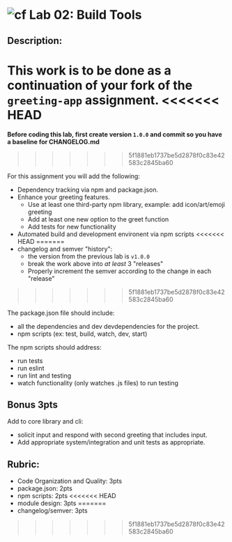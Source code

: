 ![cf](http://i.imgur.com/7v5ASc8.png)  Lab 02: Build Tools
===

## Description:

This work is to be done as a continuation of your fork of the `greeting-app` assignment.
<<<<<<< HEAD
=======

__Before coding this lab, first create version `1.0.0` and commit so you have a baseline for CHANGELOG.md__
>>>>>>> 5f1881eb1737be5d2878f0c83e42583c2845ba60
 
For this assignment you will add the following:
  * Dependency tracking via npm and package.json. 
  * Enhance your greeting features. 
    * Use at least one third-party npm library, example: add icon/art/emoji greeting
    * Add at least one new option to the greet function
    * Add tests for new functionality
  * Automated build and development environent via npm scripts
<<<<<<< HEAD
=======
  * changelog and semver "history":
    * the version from the previous lab is `v1.0.0`
    * break the work above into _at least_ 3 "releases"
    * Properly increment the semver according to the change in each "release"
>>>>>>> 5f1881eb1737be5d2878f0c83e42583c2845ba60

The package.json file should include:
  * all the dependencies and dev devdependencies for the project.
  * npm scripts (ex: test, build, watch, dev, start)

The npm scripts should address:
  * run tests
  * run eslint
  * run lint and testing
  * watch functionality (only watches .js files) to run testing

## Bonus **3pts**  
Add to core library and cli:
* solicit input and respond with second greeting that includes input.
* Add appropriate system/integration and unit tests as appropriate. 

## Rubric:

* Code Organization and Quality: 3pts
* package.json: 2pts
* npm scripts: 2pts
<<<<<<< HEAD
* module design: 3pts
=======
* changelog/semver: 3pts
>>>>>>> 5f1881eb1737be5d2878f0c83e42583c2845ba60
